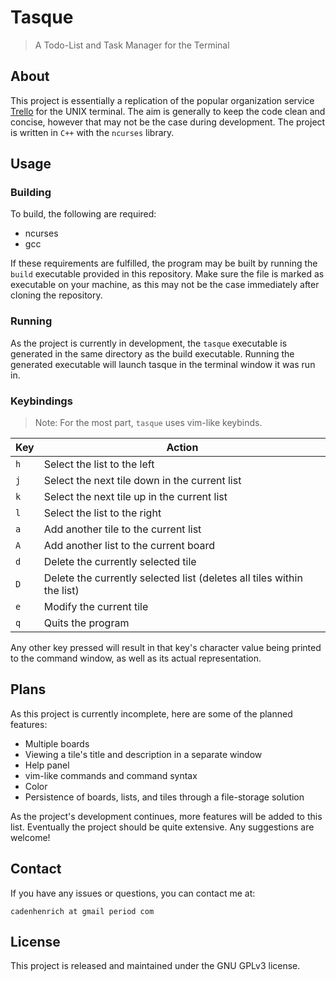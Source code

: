 # Tasque
> A Todo-List and Task Manager for the Terminal

## About
This project is essentially a replication of the popular organization service [Trello](https://trello.com/) for the UNIX terminal. The aim is generally to keep the code clean and concise, however that may not be the case during development. The project is written in `C++` with the `ncurses` library.

## Usage
### Building
To build, the following are required:
+ ncurses
+ gcc

If these requirements are fulfilled, the program may be built by running the `build` executable provided in this repository. Make sure the file is marked as executable on your machine, as this may not be the case immediately after cloning the repository.
### Running
As the project is currently in development, the `tasque` executable is generated in the same directory as the build executable. Running the generated executable will launch tasque in the terminal window it was run in.
### Keybindings
> Note: For the most part, `tasque` uses vim-like keybinds.

| Key | Action                                                                 |
|-----|------------------------------------------------------------------------|
| `h` | Select the list to the left                                            |
| `j` | Select the next tile down in the current list                          |
| `k` | Select the next tile up in the current list                            |
| `l` | Select the list to the right                                           |
| `a` | Add another tile to the current list                                   |
| `A` | Add another list to the current board                                  |
| `d` | Delete the currently selected tile                                     |
| `D` | Delete the currently selected list (deletes all tiles within the list) |
| `e` | Modify the current tile                                                |
| `q` | Quits the program                                                      |

Any other key pressed will result in that key's character value being printed to the command window, as well as its actual representation.

## Plans
As this project is currently incomplete, here are some of the planned features:
+ Multiple boards
+ Viewing a tile's title and description in a separate window
+ Help panel
+ vim-like commands and command syntax
+ Color
+ Persistence of boards, lists, and tiles through a file-storage solution

As the project's development continues, more features will be added to this list. Eventually the project should be quite extensive. Any suggestions are welcome!

## Contact
If you have any issues or questions, you can contact me at:

`cadenhenrich at gmail period com`

## License
This project is released and maintained under the GNU GPLv3 license.
